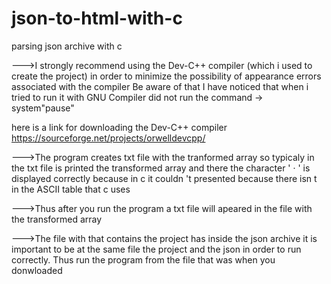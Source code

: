 # json-to-html-with-c
parsing json archive with c

--->I strongly recommend using  the Dev-C++ compiler (which i used to create the project) in order to minimize the possibility of appearance errors associated with the compiler
Be aware of that I have noticed that when i tried to run it with GNU Compiler did not run the command -> system"pause"

here is a link for downloading the Dev-C++ compiler      https://sourceforge.net/projects/orwelldevcpp/

--->The program creates txt file with the tranformed array so typicaly in the txt file is printed the transformed array and there the character ' · '  is displayed correctly because in c it 
couldn 't presented because there isn t in the ASCII table that c uses

--->Thus after you run the program a txt file will apeared in the file with the transformed array

--->The file with that contains the project has inside the json archive it is important to be at the same file the project and the json in order to run correctly. Thus run the program from the file that was when  you  donwloaded
